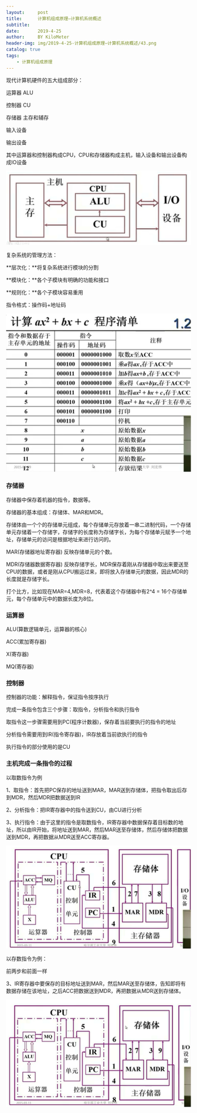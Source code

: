```yaml
---
layout:     post
title:      计算机组成原理—计算机系统概述
subtitle:   
date:       2019-4-25
author:     BY KiloMeter
header-img: img/2019-4-25-计算机组成原理—计算机系统概述/43.png
catalog: true
tags:
    - 计算机组成原理
---
```


现代计算机硬件的五大组成部分：

运算器  ALU

控制器  CU

存储器  主存和辅存

输入设备

输出设备

其中运算器和控制器构成CPU，CPU和存储器构成主机，输入设备和输出设备构成IO设备

![](/img/2019-4-25-计算机组成原理—计算机系统概述/现代计算机硬件组成.PNG)

复杂系统的管理方法：

**层次化：**将复杂系统进行模块的分割

**模块化：**各个子模块有明确的功能和接口

**规则化：**各个子模块容易重用



指令格式：操作码+地址码

![](/img/2019-4-25-计算机组成原理—计算机系统概述/计算过程.PNG)





### 存储器

存储器中保存着机器的指令，数据等。

存储器的基本组成：存储体、MAR和MDR。

存储体由一个个的存储单元组成，每个存储单元存放着一串二进制代码，一个存储单元存储着一个存储字，存储字的长度称为存储字长，为每个存储单元赋予一个地址，存储单元的访问是根据地址来进行访问的。

MAR(存储器地址寄存器) 反映存储单元的个数。

MDR(存储器数据寄存器) 反映存储字长，MDR保存着刚从存储器中取出来要送至CPU的数据，或者是刚从CPU搬运过来，即将放入存储单元的数据，因此MDR的长度就是存储字长。

打个比方，比如现在MAR=4,MDR=8，代表着这个存储器中有2^4 = 16个存储单元，每个存储单元中的数据长度为8位。

### 运算器

ALU(算数逻辑单元，运算器的核心)

ACC(累加寄存器)

X(寄存器)

MQ(寄存器)

### 控制器

控制器的功能：解释指令，保证指令按序执行

完成一条指令包含三个步骤：取指令，分析指令和执行指令

取指令这一步骤需要用到PC(程序计数器)，保存着当前要执行的指令的地址

分析指令需要用到IR(指令寄存器)，IR存放着当前欲执行的指令

执行指令的部分使用的是CU



### 主机完成一条指令的过程

以取数指令为例

1、取指令：首先把PC保存的地址送到MAR，MAR送到存储体，把指令取出后存到MDR，然后MDR把数据送到IR

2、分析指令：把IR寄存器中的指令送到CU，由CU进行分析

3、执行指令：由于这里的指令是取数指令，IR寄存器中数据保存着目标数的地址，所以由IR开始，将地址送到MAR，然后MAR送至存储体，然后存储体把数据送到MDR，再把数据从MDR送至ACC寄存器。

![](/img/2019-4-25-计算机组成原理—计算机系统概述/取数指令分析.png)

以存数指令为例：

前两步和前面一样

3、IR寄存器中要保存的目标地址送到MAR，然后MAR送至存储体，告知即将有数据存储在该地址，之后ACC把数据送到MDR，再把数据从MDR送到存储体。

![](/img/2019-4-25-计算机组成原理—计算机系统概述/存数指令分析.png)

